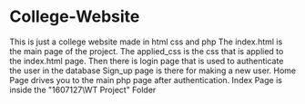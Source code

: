 # College-Website
This is just a college website made in html css and php
The index.html is the main page of the project.
The applied_css is the css that is applied to the index.html page.
Then there is login page that is used to authenticate the user in the database 
Sign_up page is there for making a new user.
Home Page drives you to the main php page after authentication.
Index Page is inside the "1607127\WT Project" Folder
